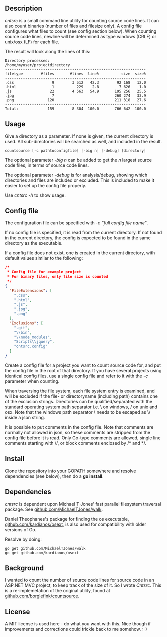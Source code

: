 ## Description

*cntsrc* is a small command line utility for counting source code lines. 
It can also count binaries (number of files and filesize only).
A config file configures what files to count (see config section below).
When counting source code lines, newline will be determined as type windows (CRLF) or unix/osx (LF) for each file.

The result will look along the lines of this:
```
Directory processed:
/home/myuser/projectdirectory
---------------------------------------------------------------
filetype        #files       #lines  line%          size  size%
---------------------------------------------------------------
.css                 9        3 512   42.3        92 168   12.0
.html                1          229    2.8         7 626    1.0
.js                 22        4 563   54.9       195 256   25.5
.jpg                 7                           260 274   33.9
.png               120                           211 318   27.6
---------------------------------------------------------------
Total:             159        8 304  100.0       766 642  100.0
```

## Usage

Give a directory as a parameter. If none is given, the current directory is used.
All sub-directories will be searched as well, and included in the result.

```
countsource [-c pathtoconfigfile] [-big n] [-debug] [directory] 
```

The optional parameter *-big n* can be added to get the *n* largest source code files, in terms of source code lines.

The optional parameter *-debug* is for analysis/debug, showing which directories and files are included or excluded. This is included to make it easier to set up the config file properly.

Use *cntsrc -h* to show usage.

## Config file

The configuration file can be specified with *-c "full config file name"*. 

If no config file is specified, it is read from the current directory. 
If not found in the current directory, the config is expected to be found in the same directory as the executable. 

If a config file does not exist, one is created in the current directory,
with default values similar to the following:

```JSON
/*
 * Config file for example project
 * For binary files, only file size is counted
 */
{
  "FileExtensions": [
    ".css",
    ".html",
    ".js",
    ".jpg",
    ".png"
  ],
  "Exclusions": [
    ".git",
    "\\bin",
    "\\node_modules",
    "Scripts\\jquery",
    "cntsrc.config"
  ]
}
```

Create a config file for a project you want to count source code for, and put the config file in the root of that directory.
If you have several projects using identical config files, 
use a single config file and refer to it with the *-c* parameter when counting.

When traversing the file system, each file system entry is examined, 
and will be excluded if the file- or directoryname (including path) contains one of the exclusion strings.
Directories can be qualified/separated with the standard operating system path separator i.e. \ on windows, / on unix and osx. 
Note that the windows path separator \ needs to be escaped  as \\\\ inside a json string.

It is possible to put comments in the config file. 
Note that comments are normally not allowed in json, so these comments are stripped from the config file before it is read.
Only Go-type comments are allowed, single line comments starting with //, or block comments enclosed by /\* and \*/.

## Install

Clone the repository into your GOPATH somewhere and resolve dependencies (see below),
then do a **go install**.

## Dependencies

_cntsrc_ is dependent upon Michael T Jones' fast parallel filesystem traversal package. 
See [github.com/MichaelTJones/walk](https://github.com/MichaelTJones/walk). 

Daniel Theophanes's package for finding the os executable, 
[github.com/kardianos/osext](https://github.com/kardianos/osext), 
is also used for compatibility with older versions of Go. 

Resolve by doing:
```
go get github.com/MichaelTJones/walk
go get github.com/kardianos/osext
```

## Background

I wanted to count the number of source code lines for source code in an ASP.NET MVC project, to keep track of the size of it.
So I wrote _Cntsrc_. 
This is a re-implemetation of the original utility, found at
[github.com/borglefink/countsource](https://github.com/borglefink/countsource).

## License

A MIT license is used here - do what you want with this. 
Nice though if improvements and corrections could trickle back to me somehow. :-)
